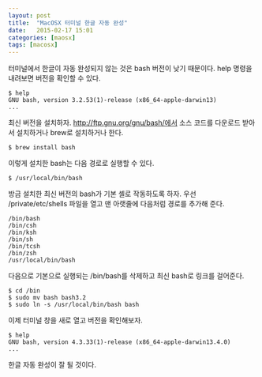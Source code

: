 ```yaml
---
layout: post
title:  "MacOSX 터미널 한글 자동 완성"
date:   2015-02-17 15:01
categories: [maosx]
tags: [macosx]
---
```


터미널에서 한글이 자동 완성되지 않는 것은 bash 버전이 낮기 때문이다. help 명령을 내려보면 버전을 확인할 수 있다.

```
$ help
GNU bash, version 3.2.53(1)-release (x86_64-apple-darwin13)
...
```


최신 버전을 설치하자. http://ftp.gnu.org/gnu/bash/에서 소스 코드를 다운로드 받아서 설치하거나 brew로 설치하거나 한다.

```
$ brew install bash
```

이렇게 설치한 bash는 다음 경로로 실행할 수 있다.

```
$ /usr/local/bin/bash
```

방금 설치한 최신 버전의 bash가 기본 셸로 작동하도록 하자. 우선 /private/etc/shells 파일을 열고 맨 아랫줄에 다음처럼 경로를 추가해 준다.

```
/bin/bash
/bin/csh
/bin/ksh
/bin/sh
/bin/tcsh
/bin/zsh
/usr/local/bin/bash
```

다음으로 기본으로 실행되는 /bin/bash를 삭제하고 최신 bash로 링크를 걸어준다.

```
$ cd /bin
$ sudo mv bash bash3.2
$ sudo ln -s /usr/local/bin/bash bash
```

이제 터미널 창을 새로 열고 버전을 확인해보자.

```
$ help
GNU bash, version 4.3.33(1)-release (x86_64-apple-darwin13.4.0)
...
```

한글 자동 완성이 잘 될 것이다.

